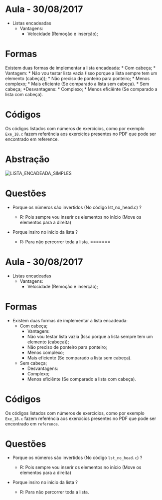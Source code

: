 # Aula - 30/08/2017

* Listas encadeadas
    * Vantagens:
        * Velocidade (Remoção e inserção);

# Formas
Existem duas formas de implementar a lista encadeada:
    * Com cabeça;
        * Vantagem:
            * Não vou testar lista vazia (Isso porque a lista sempre tem um elemento (cabeça));
            * Não preciso de ponteiro para ponteiro;
            * Menos complexo;
            * Mais eficiente (Se comparado a lista sem cabeça).
    * Sem cabeça;
        *Desvantagens:
            * Complexo;
            * Menos eficiênte (Se comparado a lista com cabeça).

# Códigos
Os códigos listados com números de exercícios, como por exemplo <code>Exe_18.c</code> fazem referência aos exercícios presentes no PDF que pode ser encontrado em reference.

# Abstração

![LISTA_ENCADEADA_SIMPLES](https://drive.google.com/open?id=0BwQVdunN4yJBeDZIbU1CaDR5djg)

# Questões
 * Porque os números são invertidos (No código lst_no_head.c) ?
    * R: Pois sempre vou inserir os elementos no início (Move os elementos para a direita)

* Porque insiro no início da lista ?
    * R: Para não percorrer toda a lista.
=======
# Aula - 30/08/2017

* Listas encadeadas
    * Vantagens:
        * Velocidade (Remoção e inserção);

# Formas
* Existem duas formas de implementar a lista encadeada:
     * Com cabeça;
        * Vantagem:
         * Não vou testar lista vazia (Isso porque a lista sempre tem um elemento (cabeça));
         * Não preciso de ponteiro para ponteiro;
         * Menos complexo;
         * Mais eficiente (Se comparado a lista sem cabeça).
    * Sem cabeça;
        * Desvantagens:
         * Complexo;
         * Menos eficiênte (Se comparado a lista com cabeça).

# Códigos

Os códigos listados com números de exercícios, como por exemplo <code>Exe_18.c</code> fazem referência aos exercícios presentes no PDF que pode ser encontrado em <code>reference</code>.

# Questões
 * Porque os números são invertidos (No código <code>lst_no_head.c</code>) ?
    * R: Pois sempre vou inserir os elementos no início (Move os elementos para a direita)

* Porque insiro no início da lista ?
    * R: Para não percorrer toda a lista.
